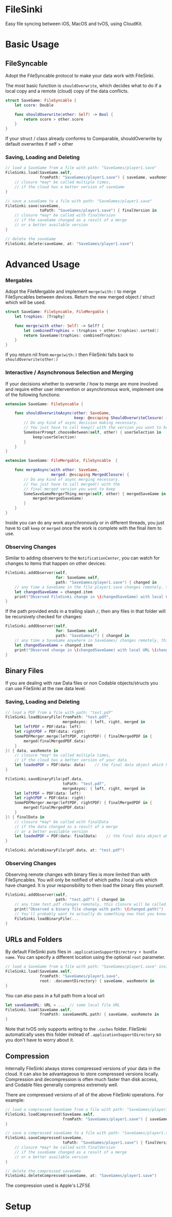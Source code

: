 # FileSinki

Easy file syncing between iOS, MacOS and tvOS, using CloudKit.

# Basic Usage

## FileSyncable

Adopt the FileSyncable protocol to make your data work with FileSinki.

The most basic function is `shouldOverwrite`, which decides what to do if a local copy and a remote (cloud) copy of the data conflicts.

```swift
struct SaveGame: FileSyncable {
    let score: Double

    func shouldOverwrite(other: Self) -> Bool {
        return score > other.score
    }
}
```
If your struct / class already conforms to Comparable, shouldOverwrite by default overwrites if self > other

### Saving, Loading and Deleting

```swift
// load a SaveGame from a file with path: "SaveGames/player1.save"
FileSinki.load(SaveGame.self,
               fromPath: "SaveGames/player1.save") { saveGame, wasRemote in
    // closure *may* be called multiple times, 
    // if the cloud has a better version of saveGame
}
```
```swift
// save a saveGame to a file with path: "SaveGames/player1.save"
FileSinki.save(saveGame,
               toPath: "SaveGames/player1.save") { finalVersion in
    // closure *may* be called with finalVersion 
    // if the saveGame changed as a result of a merge
    // or a better available version
}
```
```swift
// delete the saveGame
FileSinki.delete(saveGame, at: "SaveGames/player1.save")
```
# Advanced Usage

### Mergables

Adopt the FileMergable and implement `merge(with:)` to merge FileSyncables between devices.
Return the new merged object / struct which will be used.

```swift
struct SaveGame: FileSyncable, FileMergable {
    let trophies: [Trophy]

    func merge(with other: Self) -> Self? {
        let combinedTrophies = (trophies + other.trophies).sorted()
        return SaveGame(trophies: combinedTrophies)
    }
}
```
If you return nil from `merge(with:)` then FileSinki falls back to `shouldOverwrite(other:)`

### Interactive / Asynchronous Selection and Merging

If your decisions whether to overwrite / how to merge are more involved and require either user intervention or asynchromous work, implement one of the following functions:

```swift
extension SaveGame: FileSyncable {

    func shouldOverwriteAsync(other: SaveGame,
                              keep: @escaping ShouldOverwriteClosure) {
        // Do any kind of async decision making necessary.
        // You just have to call keep() with the version you want to keep
        SomeUserPrompt.chooseBetween(self, other) { userSelection in
            keep(userSelection)
        }       
    }
}
```
```swift
extension SaveGame: FileMergable, FileSyncable  {

    func mergeAsync(with other: SaveGame,
                    merged: @escaping MergedClosure) {
        // Do any kind of async merging necessary.
        // You just have to call merged() with the 
        // final merged version you want to keep
        SomeSaveGameMergerThing.merge(self, other) { mergedSaveGame in
            merged(mergedSaveGame)
        }       
    }
}
```
Inside you can do any work asynchronously or in different threads, you just have to call `keep` or `merged` once the work is complete with the final item to use.

### Observing Changes

Similar to adding observers to the `NotificationCenter`, you can watch for changes to items that happen on other devices:

```swift
FileSinki.addObserver(self,
                      for: SaveGame.self,
                      path: "SaveGames/player1.save") { changed in
    // any time a SaveGame in the file player1.save changes remotely, this closure will be called.
    let changedSaveGame = changed.item
    print("Observed FileSinki change in \(changedSaveGame) with local URL \(changed.localURL) and path: \(changed.path)")
}
```
If the path provided ends in a trailing slash `/`, then any files in that folder will be recursively checked for changes:
```swift
FileSinki.addObserver(self,
                      for: SaveGame.self,
                      path: "SaveGames/") { changed in
    // any time a SaveGame anywhere in SaveGames/ changes remotely, this closure will be called.
    let changedSaveGame = changed.item
    print("Observed change in \(changedSaveGame) with local URL \(changed.localURL) and path: \(changed.path)")
}
```

## Binary Files

If you are dealing with raw Data files or non Codable objects/structs you can use FileSinki at the raw data level.

### Saving, Loading and Deleting
```swift
// load a PDF from a file with path: "test.pdf"
FileSinki.loadBinaryFile(fromPath: "test.pdf",
                         mergeAsync: { left, right, merged in
    let leftPDF = PDF(data: left)
    let rightPDF = PDF(data: right)
    SomePDFMerger.merge(leftPDF, rightPDF) { finalMergedPDF in {
        merged(finalMergedPDF.data)
    }
}) { data, wasRemote in
    // closure *may* be called multiple times, 
    // if the cloud has a better version of your data
    let loadedPDF = PDF(data: data)    // the final data object which has been merged across devices
}
```
```swift
FileSinki.saveBinaryFile(pdf.data,
                         toPath: "test.pdf",
                         mergeAsync: { left, right, merged in
    let leftPDF = PDF(data: left)
    let rightPDF = PDF(data: right)
    SomePDFMerger.merge(leftPDF, rightPDF) { finalMergedPDF in {
        merged(finalMergedPDF.data)
    }
}) { finalData in
    // closure *may* be called with finalData 
    // if the data changed as a result of a merge
    // or a better available version
    let loadedPDF = PDF(data: finalData)    // the final data object which has been merged across devices
}
```
```swift
FileSinki.deleteBinaryFile(pdf.data, at: "test.pdf")
```
### Observing Changes
Observing remote changes with binary files is more limited than with FileSyncables. You will only be notified of which paths / local urls which have changed. It is your responsibility to then load the binary files yourself.
```swift
FileSinki.addObserver(self,
                      path: "test.pdf") { changed in
    // any time test.pdf changes remotely, this closure will be called.    
    print("Observed a binary file change with path: \(changed.path)")
    // You'll probably want to actually do something now that you know a binary file has changed remotely.
    FileSinki.loadBinaryFile(...
}
```

## URLs and Folders

By default FileSinki puts files in `.applicationSupportDirectory + bundle name`. You can specify a different location using the optional `root` parameter.

```swift
// load a SaveGame from a file with path: "SaveGames/player1.save" inside the Documents directory
FileSinki.load(SaveGame.self,
               fromPath: "SaveGames/player1.save",
               root: .documentDirectory) { saveGame, wasRemote in
}
```
You can also pass in a full path from a local url:

```swift
let saveGameURL: URL = ...  // some local file URL
FileSinki.load(SaveGame.self,
               fromPath: saveGameURL.path) { saveGame, wasRemote in
}
```

Note that tvOS only supports writing to the `.caches` folder. FileSinki automatically uses this folder instead of `.applicationSupportDirectory` so you don't have to worry about it.

## Compression

Internally FileSinki always stores compressed versions of your data in the cloud. It can also be advantageous to store compressed versions locally. Compression and decompression is often much faster than disk access, and Codable files generally compress extremely well.

There are compressed versions of all of the above FileSinki operations. For example:

```swift
// load a compressed SaveGame from a file with path: "SaveGames/player1.save"
FileSinki.loadCompressed(SaveGame.self,
                         fromPath: "SaveGames/player1.save") { saveGame, wasRemote in
}
```
```swift
// save a compressed saveGame to a file with path: "SaveGames/player1.save"
FileSinki.saveCompressed(saveGame,
                         toPath: "SaveGames/player1.save") { finalVersion in
    // closure *may* be called with finalVersion 
    // if the saveGame changed as a result of a merge
    // or a better available version
}
```
```swift
// delete the compressed saveGame
FileSinki.deleteCompressed(saveGame, at: "SaveGames/player1.save")
```

The compression used is Apple's LZFSE

# Setup

